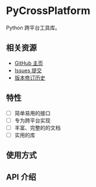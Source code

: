 # PyCrossPlatform

Python 跨平台工具库。

## 相关资源

- [GitHub 主页](https://github.com/Thoxvi/PyCrossPlatform)
- [Issues 提交](https://github.com/Thoxvi/PyCrossPlatform/issues)
- [版本修订历史](./HISTORY.md)

## 特性

- [ ] 简单易用的接口
- [ ] 专为跨平台实现
- [ ] 丰富、完整的的文档
- [ ] 实用的库

## 使用方式

## API 介绍